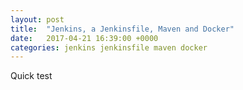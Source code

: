 ```yaml
---
layout: post
title:  "Jenkins, a Jenkinsfile, Maven and Docker"
date:   2017-04-21 16:39:00 +0000
categories: jenkins jenkinsfile maven docker
---
```


Quick test

